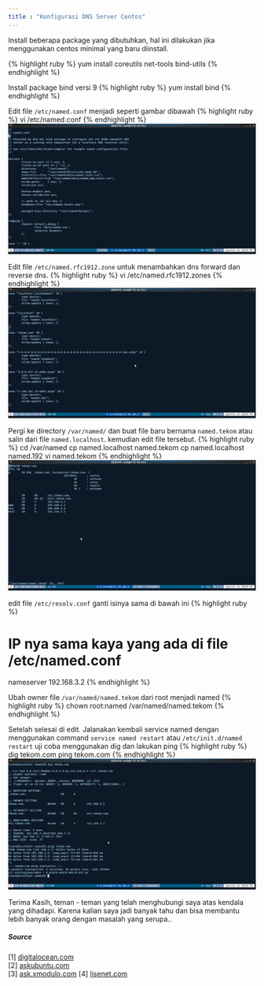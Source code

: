 ```yaml
---
title : "Konfigurasi DNS Server Centos"
---
```


Install beberapa package yang dibutuhkan, hal ini 
dilakukan jika menggunakan centos minimal yang baru 
diinstall.

{% highlight ruby %}
yum install coreutils net-tools bind-utils
{% endhighlight %}

Install package bind versi 9
{% highlight ruby %}
yum install bind
{% endhighlight %}

Edit file `/etc/named.conf` menjadi seperti gambar dibawah
{% highlight ruby %}
vi /etc/named.conf
{% endhighlight %}
![file etc named conf](/img/004-file-etc-named-conf.png)

Edit file `/etc/named.rfc1912.zone` untuk menambahkan dns 
forward dan reverse dns.
{% highlight ruby %}
vi /etc/named.rfc1912.zones
{% endhighlight %}
![file etc named rfc1912 zones](/img/005-file-etc-named-rfc1912-zones.png)

Pergi ke directory `/var/named/` dan buat file baru bernama 
`named.tekom` atau salin dari file `named.localhost`. kemudian 
edit file tersebut.
{% highlight ruby %}
cd /var/named
cp named.localhost named.tekom
cp named.localhost named.192
vi named.tekom
{% endhighlight %}
![file var named named tekom](/img/006-file-var-named-named-tekom.png)

edit file `/etc/resolv.conf` ganti isinya sama di bawah ini
{% highlight ruby %}
# IP nya sama kaya yang ada di file /etc/named.conf
nameserver 192.168.3.2
{% endhighlight %}

Ubah owner file `/var/named/named.tekom` dari root menjadi named
{% highlight ruby %}
chown root:named /var/named/named.tekom
{% endhighlight %}

Setelah selesai di edit. Jalanakan kembali service named dengan 
menggunakan command `service named restart` atau `/etc/init.d/named restart`
uji coba menggunakan dig dan lakukan ping 
{% highlight ruby %}
dig tekom.com
ping tekom.com
{% endhighlight %}
![dig ping](/img/007-dig-ping.png)

Terima Kasih, teman - teman yang telah menghubungi saya atas kendala yang dihadapi.
Karena kalian saya jadi banyak tahu dan bisa membantu lebih banyak orang dengan masalah 
yang serupa..

##### Source
[1] [digitalocean.com](https://www.digitalocean.com/community/tutorials/how-to-install-the-bind-dns-server-on-centos-6)
<br>
[2] [askubuntu.com](https://askubuntu.com/questions/356813/dns-configuration-problem-bind9)
<br>
[3] [ask.xmodulo.com](http://ask.xmodulo.com/configure-static-dns-centos-fedora.html)
[4] [lisenet.com](https://www.lisenet.com/2015/setup-bind-dns-server-on-centos-6/)

